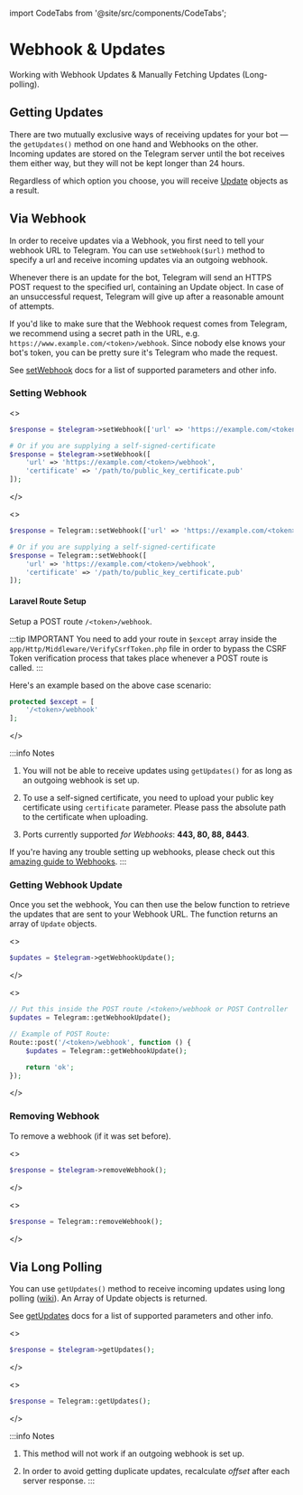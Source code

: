 import CodeTabs from '@site/src/components/CodeTabs';

# Webhook & Updates

Working with Webhook Updates & Manually Fetching Updates (Long-polling).

## Getting Updates

There are two mutually exclusive ways of receiving updates for your bot — the `getUpdates()` method on one hand and Webhooks on the other. Incoming updates are stored on the Telegram server until the bot receives them either way, but they will not be kept longer than 24 hours.

Regardless of which option you choose, you will receive [Update](https://core.telegram.org/bots/api#update) objects as a result.

## Via Webhook

In order to receive updates via a Webhook, you first need to tell your webhook URL to Telegram. You can use `setWebhook($url)` method to specify a url and receive incoming updates via an outgoing webhook.

Whenever there is an update for the bot, Telegram will send an HTTPS POST request to the specified url, containing an Update object. In case of an unsuccessful request, Telegram will give up after a reasonable amount of attempts.

If you'd like to make sure that the Webhook request comes from Telegram, we recommend using a secret path in the URL, e.g. `https://www.example.com/<token>/webhook`. Since nobody else knows your bot's token, you can be pretty sure it's Telegram who made the request.

See [setWebhook](https://core.telegram.org/bots/api#setwebhook) docs for a list of supported parameters and other info.

### Setting Webhook

<CodeTabs>
<>

```php
$response = $telegram->setWebhook(['url' => 'https://example.com/<token>/webhook']);

# Or if you are supplying a self-signed-certificate
$response = $telegram->setWebhook([
	'url' => 'https://example.com/<token>/webhook',
	'certificate' => '/path/to/public_key_certificate.pub'
]);
```

</>

<>

```php
$response = Telegram::setWebhook(['url' => 'https://example.com/<token>/webhook']);

# Or if you are supplying a self-signed-certificate
$response = Telegram::setWebhook([
	'url' => 'https://example.com/<token>/webhook',
	'certificate' => '/path/to/public_key_certificate.pub'
]);
```

#### Laravel Route Setup

Setup a POST route `/<token>/webhook`.

:::tip IMPORTANT
You need to add your route in `$except` array inside the `app/Http/Middleware/VerifyCsrfToken.php` file in order to bypass the CSRF Token verification process that takes place whenever a POST route is called.
:::

Here's an example based on the above case scenario:

```php title="app/Http/Middleware/VerifyCsrfToken.php"
protected $except = [
    '/<token>/webhook'
];
```

</>
</CodeTabs>

:::info Notes

1. You will not be able to receive updates using `getUpdates()` for as long as an outgoing webhook is set up.

2. To use a self-signed certificate, you need to upload your public key certificate using `certificate` parameter. Please pass the absolute path to the certificate when uploading.

3. Ports currently supported *for Webhooks*: **443, 80, 88, 8443**.

If you're having any trouble setting up webhooks, please check out this [amazing guide to Webhooks](https://core.telegram.org/bots/webhooks).
:::

### Getting Webhook Update

Once you set the webhook, You can then use the below function to retrieve the updates that are sent to your Webhook URL. The function returns an array of `Update` objects.

<CodeTabs>
<>

```php
$updates = $telegram->getWebhookUpdate();
```

</>

<>

```php
// Put this inside the POST route /<token>/webhook or POST Controller
$updates = Telegram::getWebhookUpdate();

// Example of POST Route:
Route::post('/<token>/webhook', function () {
    $updates = Telegram::getWebhookUpdate();

    return 'ok';
});
```

</>
</CodeTabs>

### Removing Webhook

To remove a webhook (if it was set before).

<CodeTabs>
<>

```php
$response = $telegram->removeWebhook();
```

</>

<>

```php
$response = Telegram::removeWebhook();
```

</>
</CodeTabs>

## Via Long Polling

You can use `getUpdates()` method to receive incoming updates using long polling ([wiki](http://en.wikipedia.org/wiki/Push_technology#Long_polling)). An Array of Update objects is returned.

See [getUpdates](https://core.telegram.org/bots/api#getupdates
) docs for a list of supported parameters and other info.

<CodeTabs>
<>

```php
$response = $telegram->getUpdates();
```

</>

<>

```php
$response = Telegram::getUpdates();
```

</>
</CodeTabs>

:::info Notes
1. This method will not work if an outgoing webhook is set up.

2. In order to avoid getting duplicate updates, recalculate *offset* after each server response.
:::
